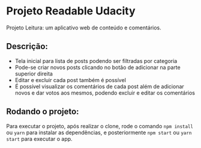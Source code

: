 # Projeto Readable Udacity

Projeto Leitura: um aplicativo web de conteúdo e comentários.

## Descrição:

- Tela inicial para lista de posts podendo ser filtradas por categoria
- Pode-se criar novos posts clicando no botão de adicionar na parte superior direita
- Editar e excluir cada post também é possível
- É possível visualizar os comentários de cada post além de adicionar novos e dar votos aos mesmos, podendo excluir e editar os comentários

## Rodando o projeto:

Para executar o projeto, após realizar o clone, rode o comando `npm install` ou `yarn` para instalar as dependências, e posteriormente `npm start` ou `yarn start` para executar o app.